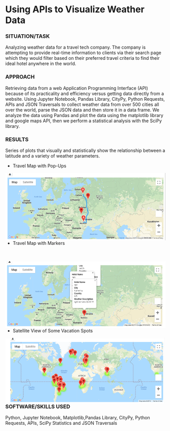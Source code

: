 # Using APIs to Visualize Weather Data

### SITUATION/TASK  
Analyzing weather data for a travel tech company. The company is attempting to provide real-time information to clients via their search page which they would filter based on their preferred travel criteria to find their ideal hotel anywhere in the world. 

### APPROACH
Retrieving data from a web Application Programming Interface (API) because of its practicality and efficiency versus getting data directly from a website. Using Jupyter Notebook, Pandas Library, CityPy, Python Requests, APIs and JSON Traversals to collect weather data from over 500 cities all over the world, parse the JSON data and then store it in a data frame. We analyze the data using Pandas and plot the data using the matplotlib library and google maps API, then we perform a statistical analysis with the SciPy library. 

### RESULTS
Series of plots that visually and statistically show the relationship between a latitude and a variety of weather parameters.


* Travel Map with Pop-Ups<br/>


<img align="left" width="650" src="/weather_data/WeatherPy_travel_map.png"><br/><br/><br/><br/>



* Travel Map with Markers

<br/><br/><img align="left" width="650" src="/weather_data/WeatherPy_travel_map_markers.png"><br/><br/><br/><br/>



* Satellite View of Some Vacation Spots

<img align="left" width="650" src="/weather_data/WeatherPy_vacation_map.png"><br/><br/><br/><br/>




### SOFTWARE/SKILLS USED

Python, Jupyter Notebook, Matplotlib,Pandas Library, CityPy, Python Requests, APIs, SciPy Statistics and JSON Traversals



